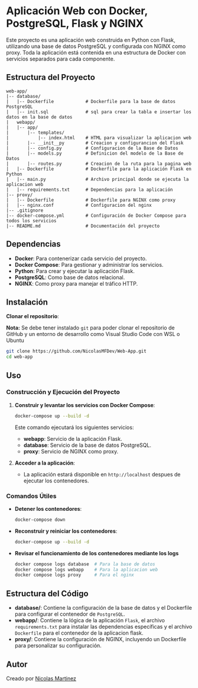 # **Aplicación Web con Docker, PostgreSQL, Flask y NGINX**

Este proyecto es una aplicación web construida en Python con Flask, utilizando una base de datos PostgreSQL 
y configurada con NGINX como proxy. Toda la aplicación está contenida en una estructura de Docker 
con servicios separados para cada componente.

## **Estructura del Proyecto**

```plaintext
web-app/
|-- database/
|   |-- Dockerfile            # Dockerfile para la base de datos PostgreSQL
|   |-- init.sql              # sql para crear la tabla e insertar los datos en la base de datos
|   webapp/
|   |-- app/
|       |-- templates/
|           |-- index.html    # HTML para visualizar la aplicacion web
|       |-- __init__py        # Creacion y configurancion del Flask
|       |-- config.py         # Configuracion de la Base de Datos
|       |-- models.py         # Definicion del modelo de la Base de Datos
|       |-- routes.py         # Creacion de la ruta para la pagina web
|   |-- Dockerfile            # Dockerfile para la aplicación Flask en Python
|   |-- main.py               # Archivo principal donde se ejecuta la aplicacion web
|   |-- requirements.txt      # Dependencias para la aplicación                     
|-- proxy/
|   |-- Dockerfile            # Dockerfile para NGINX como proxy
|   |-- nginx.conf            # Configuracion del nginx
|-- .gitignore
|-- docker-compose.yml        # Configuración de Docker Compose para todos los servicios
|-- README.md                 # Documentación del proyecto
```

## **Dependencias**

- **Docker**: Para contenerizar cada servicio del proyecto.
- **Docker Compose**: Para gestionar y administrar los servicios.
- **Python**: Para crear y ejecutar la aplicación Flask.
- **PostgreSQL**: Como base de datos relacional.
- **NGINX**: Como proxy para manejar el tráfico HTTP.

## **Instalación**

**Clonar el repositorio**:

   **Nota:** Se debe tener instalado `git` para poder clonar el repositorio de GitHub y un entorno de desarrollo como Visual Studio Code con WSL o Ubuntu

   ```bash
   git clone https://github.com/NicolasMFDev/Web-App.git
   cd web-app
   ```

## Uso

### Construcción y Ejecución del Proyecto

1. **Construir y levantar los servicios con Docker Compose**:
   ```bash
   docker-compose up --build -d
   ```
   Este comando ejecutará los siguientes servicios:
   - **webapp**: Servicio de la aplicación Flask.
   - **database**: Servicio de la base de datos PostgreSQL.
   - **proxy**: Servicio de NGINX como proxy.

2. **Acceder a la aplicación**:
   - La aplicación estará disponible en `http://localhost` despues de ejecutar los contenedores.

### Comandos Útiles

- **Detener los contenedores**:
  ```bash
  docker-compose down
  ```

- **Reconstruir y reiniciar los contenedores**:
  ```bash
  docker-compose up --build -d
  ```

- **Revisar el funcionamiento de los contenedores mediante los logs**
  ```bash
  docker compose logs database  # Para la base de datos
  docker compose logs webapp    # Para la aplicacion web
  docker compose logs proxy     # Para el nginx
  ```

## Estructura del Código

- **database/**: Contiene la configuración de la base de datos y el Dockerfile para configurar el contenedor de `PostgreSQL`.
- **webapp/**: Contiene la lógica de la aplicación `Flask`, el archivo `requirements.txt` para instalar las dependencias específicas y el archivo `Dockerfile` para el contenedor de la aplicacion flask.
- **proxy/**: Contiene la configuración de NGINX, incluyendo un Dockerfile para personalizar su configuración.

## Autor

Creado por [Nicolas Martinez](https://github.com/NicolasMFDev)
